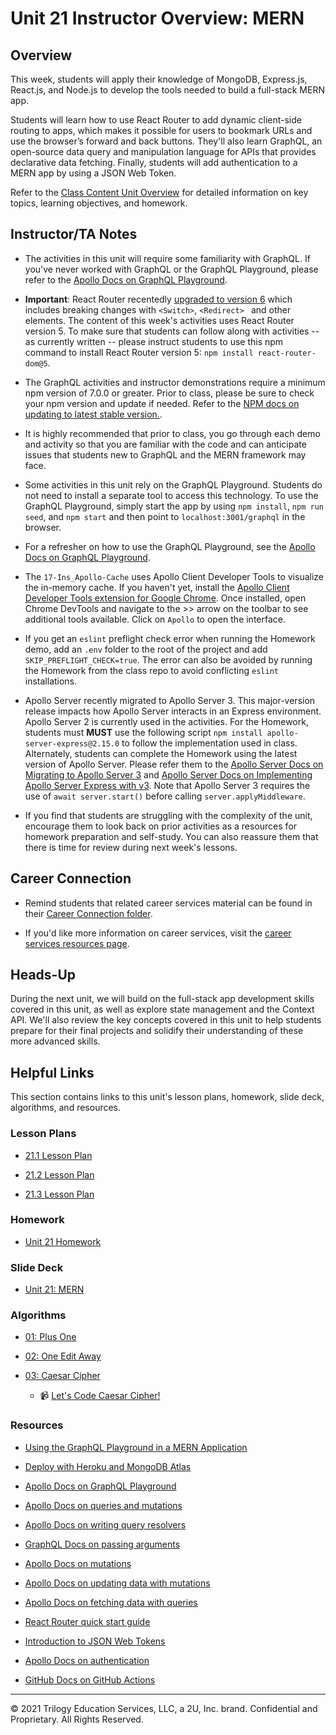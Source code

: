# Unit 21 Instructor Overview: MERN

## Overview

This week, students will apply their knowledge of MongoDB, Express.js, React.js, and Node.js to develop the tools needed to build a full-stack MERN app.

Students will learn how to use React Router to add dynamic client-side routing to apps, which makes it possible for users to bookmark URLs and use the browser’s forward and back buttons. They'll also learn GraphQL, an open-source data query and manipulation language for APIs that provides declarative data fetching. Finally, students will add authentication to a MERN app by using a JSON Web Token.

Refer to the [Class Content Unit Overview](../../../01-Class-Content/21-MERN/README.md) for detailed information on key topics, learning objectives, and homework.

## Instructor/TA Notes

* The activities in this unit will require some familiarity with GraphQL. If you've never worked with GraphQL or the GraphQL Playground, please refer to the [Apollo Docs on GraphQL Playground](https://www.apollographql.com/docs/apollo-server/testing/graphql-playground/).

* **Important**: React Router recentedly [upgraded to version 6](https://reactrouter.com/docs/en/v6/upgrading/v5#upgrade-to-react-router-v6) which includes breaking changes with `<Switch>`, `<Redirect> ` and other elements. The content of this week's activities uses React Router version 5. To make sure that students can follow along with activities -- as currently written -- please instruct students to use this npm  command to install React Router version 5: `npm install react-router-dom@5`.

* The GraphQL activities and instructor demonstrations require a minimum npm version of 7.0.0 or greater. Prior to class, please be sure to check your npm version and update if needed. Refer to the [NPM docs on updating to latest stable version.](https://docs.npmjs.com/try-the-latest-stable-version-of-npm).

* It is highly recommended that prior to class, you go through each demo and activity so that you are familiar with the code and can anticipate issues that students new to GraphQL and the MERN framework may face.

* Some activities in this unit rely on the GraphQL Playground. Students do not need to install a separate tool to access this technology. To use the GraphQL Playground, simply start the app by using `npm install`, `npm run seed`, and `npm start` and then point to `localhost:3001/graphql` in the browser.

* For a refresher on how to use the GraphQL Playground, see the [Apollo Docs on GraphQL Playground](https://www.apollographql.com/docs/apollo-server/testing/graphql-playground/).

* The `17-Ins_Apollo-Cache` uses Apollo Client Developer Tools to visualize the in-memory cache. If you haven't yet, install the [Apollo Client Developer Tools extension for Google Chrome](https://chrome.google.com/webstore/detail/apollo-client-developer-t/jdkknkkbebbapilgoeccciglkfbmbnfm?hl=en-US). Once installed, open Chrome DevTools and navigate to the >> arrow on the toolbar to see additional tools available. Click on `Apollo` to open the interface.

* If you get an `eslint` preflight check error when running the Homework demo, add an `.env` folder to the root of the project and add `SKIP_PREFLIGHT_CHECK=true`. The error can also be avoided by running the Homework from the class repo to avoid conflicting `eslint` installations.

* Apollo Server recently migrated to Apollo Server 3. This major-version release impacts how Apollo Server interacts in an Express environment. Apollo Server 2 is currently used in the activities. For the Homework, students must **MUST** use the following script `npm install apollo-server-express@2.15.0` to follow the implementation used in class.  Alternately, students can complete the Homework using the latest version of Apollo Server. Please refer them to the [Apollo Server Docs on Migrating to Apollo Server 3](https://www.apollographql.com/docs/apollo-server/migration/#nodejs) and [Apollo Server Docs on Implementing Apollo Server Express with v3](https://www.apollographql.com/docs/apollo-server/integrations/middleware/#apollo-server-express). Note that Apollo Server 3 requires the use of `await server.start()` before calling `server.applyMiddleware`.

* If you find that students are struggling with the complexity of the unit, encourage them to look back on prior activities as a resources for homework preparation and self-study. You can also reassure them that there is time for review during next week's lessons.

## Career Connection

* Remind students that related career services material can be found in their [Career Connection folder](../../../01-Class-Content/21-MERN/04-Career-Connection/README.md).

* If you'd like more information on career services, visit the [career services resources page](https://careernetwork.2u.com/?utm_medium=Academics&utm_source=boot_camp/).

## Heads-Up

During the next unit, we will build on the full-stack app development skills covered in this unit, as well as explore state management and the Context API. We'll also review the key concepts covered in this unit to help students prepare for their final projects and solidify their understanding of these more advanced skills.

## Helpful Links

This section contains links to this unit's lesson plans, homework, slide deck, algorithms, and resources.

### Lesson Plans

* [21.1 Lesson Plan](./01-Day_GraphQL/21.1-LESSON-PLAN.md)

* [21.2 Lesson Plan](./02-Day_Front-End/21.2-LESSON-PLAN.md)
  
* [21.3 Lesson Plan](./03-Day_JWT/21.3-LESSON-PLAN.md)

### Homework

* [Unit 21 Homework](../../../01-Class-Content/21-MERN/02-Homework)

### Slide Deck

* [Unit 21: MERN](https://docs.google.com/presentation/d/1JU962_gt2iOMECVdvLcsxRs9IwNirB6d6fed4Y1RlG8/edit?usp=sharing)

### Algorithms
  
* [01: Plus One](../../../01-Class-Content/21-MERN/03-Algorithms/01-plus-one)

* [02: One Edit Away](../../../01-Class-Content/21-MERN/03-Algorithms/02-one-edit-away)

* [03: Caesar Cipher](../../../01-Class-Content/21-MERN/03-Algorithms/03-caesar-cipher)

  * 📹 [Let's Code Caesar Cipher!](https://2u-20.wistia.com/medias/bcfetr7mvf)

### Resources

* [Using the GraphQL Playground in a MERN Application](https://coding-boot-camp.github.io/full-stack/apis/graphql-playground-guide)

* [Deploy with Heroku and MongoDB Atlas](https://coding-boot-camp.github.io/full-stack/mongodb/deploy-with-heroku-and-mongodb-atlas)

* [Apollo Docs on GraphQL Playground](https://www.apollographql.com/docs/apollo-server/testing/graphql-playground/)

* [Apollo Docs on queries and mutations](https://graphql.org/learn/queries/)

* [Apollo Docs on writing query resolvers](https://www.apollographql.com/docs/tutorial/resolvers/)

* [GraphQL Docs on passing arguments](https://graphql.org/graphql-js/passing-arguments/)

* [Apollo Docs on mutations](https://www.apollographql.com/docs/react/data/mutations/)

* [Apollo Docs on updating data with mutations](https://www.apollographql.com/docs/tutorial/mutations/)

* [Apollo Docs on fetching data with queries](https://www.apollographql.com/docs/tutorial/queries/)

* [React Router quick start guide](https://reactrouter.com/web/guides/quick-start)

* [Introduction to JSON Web Tokens](https://jwt.io/introduction)

* [Apollo Docs on authentication](https://www.apollographql.com/docs/apollo-server/security/authentication/)

* [GitHub Docs on GitHub Actions](https://docs.github.com/en/actions)

---
© 2021 Trilogy Education Services, LLC, a 2U, Inc. brand. Confidential and Proprietary. All Rights Reserved.